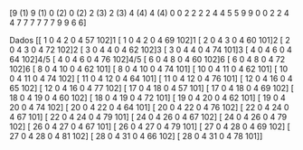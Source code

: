 [9 (1) 9 (1) 0 (2) 0 (2) 2 (3) 2 (3) 4 (4) 4 (4) 0 0 2 2 2 2 4 4 5 5 9 9 0 0 2 2 4 4 7 7 7 7 7 7 9 9 6 6]

Dados 
[[  1   0   4   2   0   4  57 102]1
 [  1   0   4   2   0   4  69 102]1
 [  2   0   4   3   0   4  60 101]2
 [  2   0   4   3   0   4  72 102]2
 [  3   0   4   4   0   4  62 102]3
 [  3   0   4   4   0   4  74 101]3
 [  4   0   4   6   0   4  64 102]4/5
 [  4   0   4   6   0   4  76 102]4/5
 [  6   0   4   8   0   4  60 102]6
 [  6   0   4   8   0   4  72 102]6
 [  8   0   4  10   0   4  62 101]
 [  8   0   4  10   0   4  74 101]
 [ 10   0   4  11   0   4  62 101]
 [ 10   0   4  11   0   4  74 102]
 [ 11   0   4  12   0   4  64 101]
 [ 11   0   4  12   0   4  76 101]
 [ 12   0   4  16   0   4  65 102]
 [ 12   0   4  16   0   4  77 102]
 [ 17   0   4  18   0   4  57 101]
 [ 17   0   4  18   0   4  69 102]
 [ 18   0   4  19   0   4  60 102]
 [ 18   0   4  19   0   4  72 101]
 [ 19   0   4  20   0   4  62 101]
 [ 19   0   4  20   0   4  74 102]
 [ 20   0   4  22   0   4  64 101]
 [ 20   0   4  22   0   4  76 102]
 [ 22   0   4  24   0   4  67 101]
 [ 22   0   4  24   0   4  79 101]
 [ 24   0   4  26   0   4  67 102]
 [ 24   0   4  26   0   4  79 102]
 [ 26   0   4  27   0   4  67 101]
 [ 26   0   4  27   0   4  79 101]
 [ 27   0   4  28   0   4  69 102]
 [ 27   0   4  28   0   4  81 102]
 [ 28   0   4  31   0   4  66 102]
 [ 28   0   4  31   0   4  78 101]]